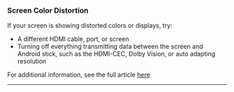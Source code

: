 ### Screen Color Distortion

If your screen is showing distorted colors or displays, try:

  * A different HDMI cable, port, or screen
  * Turning off everything transmitting data between the screen and Android stick, such as the HDMI-CEC, Dolby Vision, or auto adapting resolution

For additional information, see the full article [here](https://support.optisigns.com/hc/en-us/articles/40147900639891)

---
